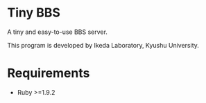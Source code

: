 Tiny BBS
========
A tiny and easy-to-use BBS server.

This program is developed by Ikeda Laboratory, Kyushu University.


Requirements
============
* Ruby >=1.9.2
